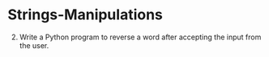 # Strings-Manipulations
2. Write a Python program to reverse a word after accepting the input from the user.
